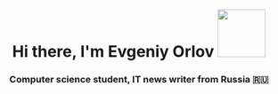<h1 align="center">Hi there, I'm Evgeniy Orlov</a> 
<img src="https://github.com/blackcater/blackcater/raw/main/images/Hi.gif" height="86"/></h1>
<h3 align="center">Computer science student, IT news writer from Russia 🇷🇺</h3>
